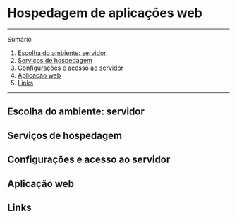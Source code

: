 # Hospedagem de aplicações web

*******
Sumário
 1. [Escolha do ambiente: servidor](#ambiente)
 2. [Serviços de hospedagem](#servicos)
 3. [Configurações e acesso ao servidor](#servidor)
 4. [Aplicação web](#aplicacao)
 5. [Links](#links)

*******

<div id='ambiente'/>

## Escolha do ambiente: servidor

<div id='servicos'/>

## Serviços de hospedagem

<div id='servidor'/>

## Configurações e acesso ao servidor

<div id='aplicacao'/>

## Aplicação web

<div id='links'/>

## Links
